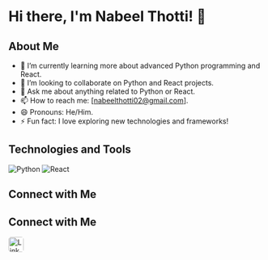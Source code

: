 # Hi there, I'm Nabeel Thotti! 👋

## About Me

- 🌱 I’m currently learning more about advanced Python programming and React.
- 👯 I’m looking to collaborate on Python and React projects.
- 💬 Ask me about anything related to Python or React.
- 📫 How to reach me: [nabeelthotti02@gmail.com].
- 😄 Pronouns: He/Him.
- ⚡ Fun fact: I love exploring new technologies and frameworks!

## Technologies and Tools

![Python](https://img.shields.io/badge/-Python-05122A?style=flat&logo=python&logoColor=FFFFFF)
![React](https://img.shields.io/badge/-React-05122A?style=flat&logo=react&logoColor=61DAFB)

## Connect with Me


## Connect with Me

<a href="https://www.linkedin.com/in/nabeelthotti/">
  <img alt="LinkedIn icon" src="https://cdn-icons-png.flaticon.com/512/174/174857.png" width="30" height="30" style="background-color: white; border-radius: 5px;">
</a>

[1]: https://www.linkedin.com/in/nabeelthotti/

